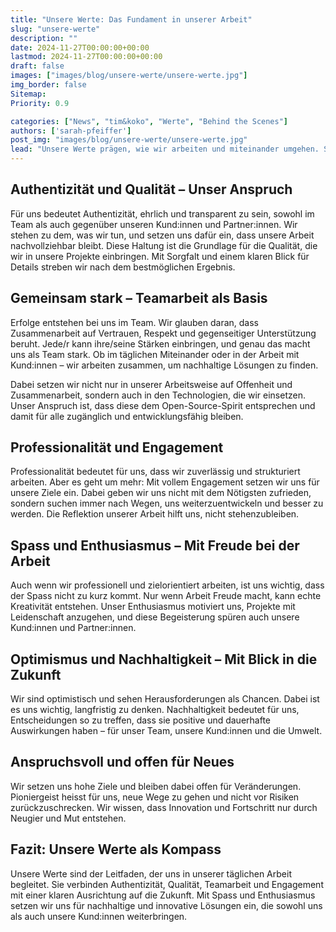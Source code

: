 ```yaml
---
title: "Unsere Werte: Das Fundament in unserer Arbeit"
slug: "unsere-werte"
description: ""
date: 2024-11-27T00:00:00+00:00
lastmod: 2024-11-27T00:00:00+00:00
draft: false
images: ["images/blog/unsere-werte/unsere-werte.jpg"]
img_border: false
Sitemap:
Priority: 0.9

categories: ["News", "tim&koko", "Werte", "Behind the Scenes"]
authors: ['sarah-pfeiffer']
post_img: "images/blog/unsere-werte/unsere-werte.jpg"
lead: "Unsere Werte prägen, wie wir arbeiten und miteinander umgehen. Sie sind nicht nur Leitlinien, sondern Teil unseres Alltags. Sie helfen uns, gemeinsam Ziele zu erreichen, und bieten Orientierung für die Zusammenarbeit mit unseren Kund:innen."
---
```



## Authentizität und Qualität – Unser Anspruch

Für uns bedeutet Authentizität, ehrlich und transparent zu sein, sowohl im Team als auch gegenüber unseren Kund:innen und Partner:innen. Wir stehen zu dem, was wir tun, und setzen uns dafür ein, dass unsere Arbeit nachvollziehbar bleibt. Diese Haltung ist die Grundlage für die Qualität, die wir in unsere Projekte einbringen. Mit Sorgfalt und einem klaren Blick für Details streben wir nach dem bestmöglichen Ergebnis.

## Gemeinsam stark – Teamarbeit als Basis

Erfolge entstehen bei uns im Team. Wir glauben daran, dass Zusammenarbeit auf Vertrauen, Respekt und gegenseitiger Unterstützung beruht. Jede/r kann ihre/seine Stärken einbringen, und genau das macht uns als Team stark. Ob im täglichen Miteinander oder in der Arbeit mit Kund:innen – wir arbeiten zusammen, um nachhaltige Lösungen zu finden.

Dabei setzen wir nicht nur in unserer Arbeitsweise auf Offenheit und Zusammenarbeit, sondern auch in den Technologien, die wir einsetzen. Unser Anspruch ist, dass diese dem Open-Source-Spirit entsprechen und damit für alle zugänglich und entwicklungsfähig bleiben.

## Professionalität und Engagement

Professionalität bedeutet für uns, dass wir zuverlässig und strukturiert arbeiten. Aber es geht um mehr: Mit vollem Engagement setzen wir uns für unsere Ziele ein. Dabei geben wir uns nicht mit dem Nötigsten zufrieden, sondern suchen immer nach Wegen, uns weiterzuentwickeln und besser zu werden. Die Reflektion unserer Arbeit hilft uns, nicht stehenzubleiben.

## Spass und Enthusiasmus – Mit Freude bei der Arbeit

Auch wenn wir professionell und zielorientiert arbeiten, ist uns wichtig, dass der Spass nicht zu kurz kommt. Nur wenn Arbeit Freude macht, kann echte Kreativität entstehen. Unser Enthusiasmus motiviert uns, Projekte mit Leidenschaft anzugehen, und diese Begeisterung spüren auch unsere Kund:innen und Partner:innen.

## Optimismus und Nachhaltigkeit – Mit Blick in die Zukunft

Wir sind optimistisch und sehen Herausforderungen als Chancen. Dabei ist es uns wichtig, langfristig zu denken. Nachhaltigkeit bedeutet für uns, Entscheidungen so zu treffen, dass sie positive und dauerhafte Auswirkungen haben – für unser Team, unsere Kund:innen und die Umwelt.

## Anspruchsvoll und offen für Neues

Wir setzen uns hohe Ziele und bleiben dabei offen für Veränderungen. Pioniergeist heisst für uns, neue Wege zu gehen und nicht vor Risiken zurückzuschrecken. Wir wissen, dass Innovation und Fortschritt nur durch Neugier und Mut entstehen.

## Fazit: Unsere Werte als Kompass

Unsere Werte sind der Leitfaden, der uns in unserer täglichen Arbeit begleitet. Sie verbinden Authentizität, Qualität, Teamarbeit und Engagement mit einer klaren Ausrichtung auf die Zukunft. Mit Spass und Enthusiasmus setzen wir uns für nachhaltige und innovative Lösungen ein, die sowohl uns als auch unsere Kund:innen weiterbringen.
